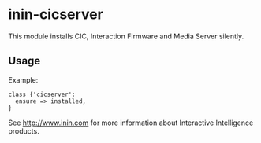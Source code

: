 inin-cicserver
==============

This module installs CIC, Interaction Firmware and Media Server silently.

## Usage

Example:
```puppet
class {'cicserver':
  ensure => installed,
}
```

See http://www.inin.com for more information about Interactive Intelligence products.